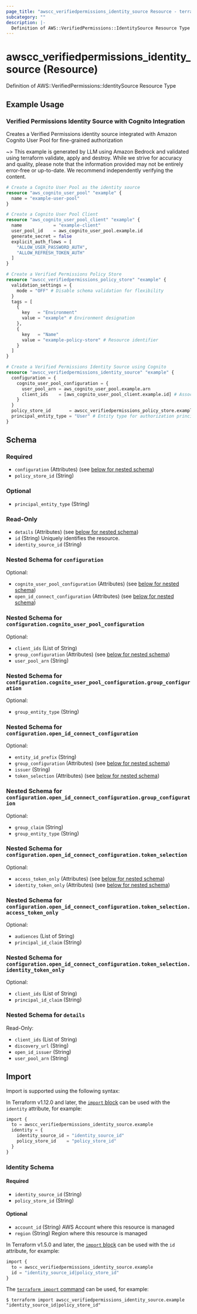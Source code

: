 ```yaml
---
page_title: "awscc_verifiedpermissions_identity_source Resource - terraform-provider-awscc"
subcategory: ""
description: |-
  Definition of AWS::VerifiedPermissions::IdentitySource Resource Type
---
```


# awscc_verifiedpermissions_identity_source (Resource)

Definition of AWS::VerifiedPermissions::IdentitySource Resource Type

## Example Usage

### Verified Permissions Identity Source with Cognito Integration
Creates a Verified Permissions identity source integrated with Amazon Cognito User Pool for fine-grained authorization

~> This example is generated by LLM using Amazon Bedrock and validated using terraform validate, apply and destroy. While we strive for accuracy and quality, please note that the information provided may not be entirely error-free or up-to-date. We recommend independently verifying the content.

```terraform
# Create a Cognito User Pool as the identity source
resource "aws_cognito_user_pool" "example" {
  name = "example-user-pool"
}

# Create a Cognito User Pool Client
resource "aws_cognito_user_pool_client" "example" {
  name            = "example-client"
  user_pool_id    = aws_cognito_user_pool.example.id
  generate_secret = false
  explicit_auth_flows = [
    "ALLOW_USER_PASSWORD_AUTH",
    "ALLOW_REFRESH_TOKEN_AUTH"
  ]
}

# Create a Verified Permissions Policy Store
resource "awscc_verifiedpermissions_policy_store" "example" {
  validation_settings = {
    mode = "OFF" # Disable schema validation for flexibility
  }
  tags = [
    {
      key   = "Environment"
      value = "example" # Environment designation
    },
    {
      key   = "Name"
      value = "example-policy-store" # Resource identifier
    }
  ]
}

# Create a Verified Permissions Identity Source using Cognito
resource "awscc_verifiedpermissions_identity_source" "example" {
  configuration = {
    cognito_user_pool_configuration = {
      user_pool_arn = aws_cognito_user_pool.example.arn
      client_ids    = [aws_cognito_user_pool_client.example.id] # Associated client IDs
    }
  }
  policy_store_id       = awscc_verifiedpermissions_policy_store.example.id
  principal_entity_type = "User" # Entity type for authorization principals
}
```

<!-- schema generated by tfplugindocs -->
## Schema

### Required

- `configuration` (Attributes) (see [below for nested schema](#nestedatt--configuration))
- `policy_store_id` (String)

### Optional

- `principal_entity_type` (String)

### Read-Only

- `details` (Attributes) (see [below for nested schema](#nestedatt--details))
- `id` (String) Uniquely identifies the resource.
- `identity_source_id` (String)

<a id="nestedatt--configuration"></a>
### Nested Schema for `configuration`

Optional:

- `cognito_user_pool_configuration` (Attributes) (see [below for nested schema](#nestedatt--configuration--cognito_user_pool_configuration))
- `open_id_connect_configuration` (Attributes) (see [below for nested schema](#nestedatt--configuration--open_id_connect_configuration))

<a id="nestedatt--configuration--cognito_user_pool_configuration"></a>
### Nested Schema for `configuration.cognito_user_pool_configuration`

Optional:

- `client_ids` (List of String)
- `group_configuration` (Attributes) (see [below for nested schema](#nestedatt--configuration--cognito_user_pool_configuration--group_configuration))
- `user_pool_arn` (String)

<a id="nestedatt--configuration--cognito_user_pool_configuration--group_configuration"></a>
### Nested Schema for `configuration.cognito_user_pool_configuration.group_configuration`

Optional:

- `group_entity_type` (String)



<a id="nestedatt--configuration--open_id_connect_configuration"></a>
### Nested Schema for `configuration.open_id_connect_configuration`

Optional:

- `entity_id_prefix` (String)
- `group_configuration` (Attributes) (see [below for nested schema](#nestedatt--configuration--open_id_connect_configuration--group_configuration))
- `issuer` (String)
- `token_selection` (Attributes) (see [below for nested schema](#nestedatt--configuration--open_id_connect_configuration--token_selection))

<a id="nestedatt--configuration--open_id_connect_configuration--group_configuration"></a>
### Nested Schema for `configuration.open_id_connect_configuration.group_configuration`

Optional:

- `group_claim` (String)
- `group_entity_type` (String)


<a id="nestedatt--configuration--open_id_connect_configuration--token_selection"></a>
### Nested Schema for `configuration.open_id_connect_configuration.token_selection`

Optional:

- `access_token_only` (Attributes) (see [below for nested schema](#nestedatt--configuration--open_id_connect_configuration--token_selection--access_token_only))
- `identity_token_only` (Attributes) (see [below for nested schema](#nestedatt--configuration--open_id_connect_configuration--token_selection--identity_token_only))

<a id="nestedatt--configuration--open_id_connect_configuration--token_selection--access_token_only"></a>
### Nested Schema for `configuration.open_id_connect_configuration.token_selection.access_token_only`

Optional:

- `audiences` (List of String)
- `principal_id_claim` (String)


<a id="nestedatt--configuration--open_id_connect_configuration--token_selection--identity_token_only"></a>
### Nested Schema for `configuration.open_id_connect_configuration.token_selection.identity_token_only`

Optional:

- `client_ids` (List of String)
- `principal_id_claim` (String)





<a id="nestedatt--details"></a>
### Nested Schema for `details`

Read-Only:

- `client_ids` (List of String)
- `discovery_url` (String)
- `open_id_issuer` (String)
- `user_pool_arn` (String)

## Import

Import is supported using the following syntax:

In Terraform v1.12.0 and later, the [`import` block](https://developer.hashicorp.com/terraform/language/import) can be used with the `identity` attribute, for example:

```terraform
import {
  to = awscc_verifiedpermissions_identity_source.example
  identity = {
    identity_source_id = "identity_source_id"
    policy_store_id    = "policy_store_id"
  }
}
```

<!-- schema generated by tfplugindocs -->
### Identity Schema

#### Required

- `identity_source_id` (String)
- `policy_store_id` (String)

#### Optional

- `account_id` (String) AWS Account where this resource is managed
- `region` (String) Region where this resource is managed

In Terraform v1.5.0 and later, the [`import` block](https://developer.hashicorp.com/terraform/language/import) can be used with the `id` attribute, for example:

```terraform
import {
  to = awscc_verifiedpermissions_identity_source.example
  id = "identity_source_id|policy_store_id"
}
```

The [`terraform import` command](https://developer.hashicorp.com/terraform/cli/commands/import) can be used, for example:

```shell
$ terraform import awscc_verifiedpermissions_identity_source.example "identity_source_id|policy_store_id"
```
